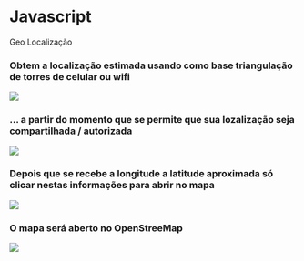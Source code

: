 # Javascript
Geo Localização

<h3> Obtem a localização estimada usando como base triangulação de torres de celular ou wifi</h3>
<img src="https://github.com/teonett/Javascript-Geolocation/blob/master/Captura%20de%20Tela%202020-02-13%20%C3%A0s%2023.27.31.png">

<h3>... a partir do momento que se permite que sua lozalização seja compartilhada / autorizada</h3>
<img src="https://github.com/teonett/Javascript-Geolocation/blob/master/Captura%20de%20Tela%202020-02-13%20%C3%A0s%2023.27.59.png">

<h3>Depois que se recebe a longitude a latitude aproximada só clicar nestas informações para abrir no mapa </h3>
<img src="https://github.com/teonett/Javascript-Geolocation/blob/master/Captura%20de%20Tela%202020-02-13%20%C3%A0s%2023.28.45.png">

<h3>O mapa será aberto no OpenStreeMap</h3>
<img src="https://github.com/teonett/Javascript-Geolocation/blob/master/Captura%20de%20Tela%202020-02-13%20%C3%A0s%2023.34.15.png">
